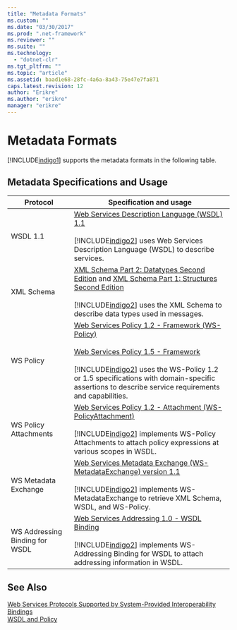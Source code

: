 ```yaml
---
title: "Metadata Formats"
ms.custom: ""
ms.date: "03/30/2017"
ms.prod: ".net-framework"
ms.reviewer: ""
ms.suite: ""
ms.technology: 
  - "dotnet-clr"
ms.tgt_pltfrm: ""
ms.topic: "article"
ms.assetid: baad1e68-28fc-4a6a-8a43-75e47e7fa871
caps.latest.revision: 12
author: "Erikre"
ms.author: "erikre"
manager: "erikre"
---
```

# Metadata Formats
[!INCLUDE[indigo1](../../../../includes/indigo1-md.md)] supports the metadata formats in the following table.  
  
## Metadata Specifications and Usage  
  
|Protocol|Specification and usage|  
|--------------|-----------------------------|  
|WSDL 1.1|[Web Services Description Language (WSDL) 1.1](http://go.microsoft.com/fwlink/?LinkId=94859)<br /><br /> [!INCLUDE[indigo2](../../../../includes/indigo2-md.md)] uses Web Services Description Language (WSDL) to describe services.|  
|XML Schema|[XML Schema Part 2: Datatypes Second Edition](http://go.microsoft.com/fwlink/?LinkId=94861) and [XML Schema Part 1: Structures Second Edition](http://go.microsoft.com/fwlink/?LinkId=94862)<br /><br /> [!INCLUDE[indigo2](../../../../includes/indigo2-md.md)] uses the XML Schema to describe data types used in messages.|  
|WS Policy|[Web Services Policy 1.2 - Framework (WS-Policy)](http://go.microsoft.com/fwlink/?LinkId=94864)<br /><br /> [Web Services Policy 1.5 - Framework](http://go.microsoft.com/fwlink/?LinkId=94865)<br /><br /> [!INCLUDE[indigo2](../../../../includes/indigo2-md.md)] uses the WS-Policy 1.2 or 1.5 specifications with domain-specific assertions to describe service requirements and capabilities.|  
|WS Policy Attachments|[Web Services Policy 1.2 - Attachment (WS-PolicyAttachment)](http://go.microsoft.com/fwlink/?LinkId=94866)<br /><br /> [!INCLUDE[indigo2](../../../../includes/indigo2-md.md)] implements WS-Policy Attachments to attach policy expressions at various scopes in WSDL.|  
|WS Metadata Exchange|[Web Services Metadata Exchange (WS-MetadataExchange) version 1.1](http://go.microsoft.com/fwlink/?LinkId=94868)<br /><br /> [!INCLUDE[indigo2](../../../../includes/indigo2-md.md)] implements WS-MetadataExchange to retrieve XML Schema, WSDL, and WS-Policy.|  
|WS Addressing Binding for WSDL|[Web Services Addressing 1.0 - WSDL Binding](http://go.microsoft.com/fwlink/?LinkId=94869)<br /><br /> [!INCLUDE[indigo2](../../../../includes/indigo2-md.md)] implements WS-Addressing Binding for WSDL to attach addressing information in WSDL.|  
  
## See Also  
 [Web Services Protocols Supported by System-Provided Interoperability Bindings](../../../../docs/framework/wcf/feature-details/web-services-protocols-supported-by-system-provided-interoperability-bindings.md)   
 [WSDL and Policy](../../../../docs/framework/wcf/feature-details/wsdl-and-policy.md)
